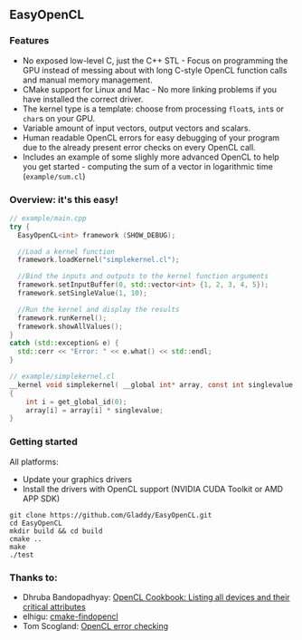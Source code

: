 ## EasyOpenCL

### Features
* No exposed low-level C, just the C++ STL - Focus on programming the GPU instead of messing about with long C-style OpenCL function calls and manual memory management.
* CMake support for Linux and Mac - No more linking problems if you have installed the correct driver.
* The kernel type is a template: choose from processing `float`s, `int`s or `char`s on your GPU.
* Variable amount of input vectors, output vectors and scalars.
* Human readable OpenCL errors for easy debugging of your program due to the already present error checks on every OpenCL call.
* Includes an example of some slighly more advanced OpenCL to help you get started - computing the sum of a vector in logarithmic time (`example/sum.cl`)

### Overview: it's this easy!
```cpp
// example/main.cpp
try {
  EasyOpenCL<int> framework (SHOW_DEBUG);

  //Load a kernel function
  framework.loadKernel("simplekernel.cl");

  //Bind the inputs and outputs to the kernel function arguments
  framework.setInputBuffer(0, std::vector<int> {1, 2, 3, 4, 5});
  framework.setSingleValue(1, 10);

  //Run the kernel and display the results
  framework.runKernel();
  framework.showAllValues();
}
catch (std::exception& e) {
  std::cerr << "Error: " << e.what() << std::endl;
}
```

```c
// example/simplekernel.cl
__kernel void simplekernel(	__global int* array, const int singlevalue )
{
	int i = get_global_id(0);
	array[i] = array[i] * singlevalue;
}
```

### Getting started
All platforms:
* Update your graphics drivers
* Install the drivers with OpenCL support (NVIDIA CUDA Toolkit or AMD APP SDK)

```
git clone https://github.com/Gladdy/EasyOpenCL.git
cd EasyOpenCL
mkdir build && cd build
cmake ..
make
./test
```

### Thanks to:
* Dhruba Bandopadhyay: [OpenCL Cookbook: Listing all devices and their critical attributes](http://dhruba.name/2012/08/14/opencl-cookbook-listing-all-devices-and-their-critical-attributes/)
* elhigu: [cmake-findopencl](https://github.com/elhigu/cmake-findopencl)
* Tom Scogland: [OpenCL error checking](http://tom.scogland.com/blog/2013/03/29/opencl-errors/)
